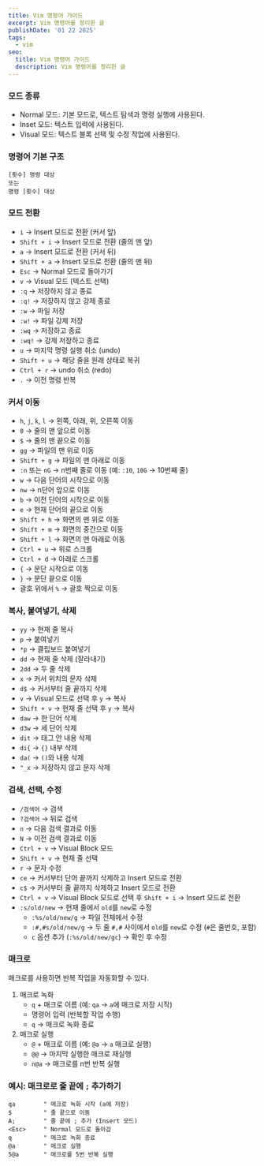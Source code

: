 ```yaml
---
title: Vim 명령어 가이드
excerpt: Vim 명령어를 정리한 글
publishDate: '01 22 2025'
tags:
  - vim
seo:
  title: Vim 명령어 가이드
  description: Vim 명령어를 정리한 글
---
```


### 모드 종류

- Normal 모드: 기본 모드로, 텍스트 탐색과 명령 실행에 사용된다.
- Inset 모드: 텍스트 입력에 사용된다.
- Visual 모드: 텍스트 블록 선택 및 수정 작업에 사용된다.

### 명령어 기본 구조

```
[횟수] 명령 대상
또는
명령 [횟수] 대상
```

### 모드 전환

- `i` → Insert 모드로 전환 (커서 앞)
- `Shift + i` → Insert 모드로 전환 (줄의 맨 앞)
- `a` → Insert 모드로 전환 (커서 뒤)
- `Shift + a` → Insert 모드로 전환 (줄의 맨 뒤)
- `Esc` → Normal 모드로 돌아가기
- `v` → Visual 모드 (텍스트 선택)
- `:q` → 저장하지 않고 종료
- `:q!` → 저장하지 않고 강제 종료
- `:w` → 파일 저장
- `:w!` → 파일 강제 저장
- `:wq` → 저장하고 종료
- `:wq!` → 강제 저장하고 종료
- `u` → 마지막 명령 실행 취소 (undo)
- `Shift + u` → 해당 줄을 원래 상태로 복귀
- `Ctrl + r` → undo 취소 (redo)
- `.` → 이전 명령 반복

### 커서 이동

- `h`, `j`, `k`, `l` → 왼쪽, 아래, 위, 오른쪽 이동
- `0` → 줄의 맨 앞으로 이동
- `$` → 줄의 맨 끝으로 이동
- `gg` → 파일의 맨 위로 이동
- `Shift + g` → 파일의 맨 아래로 이동
- `:n` 또는 `nG` → n번째 줄로 이동 (예: `:10`, `10G` → 10번째 줄)
- `w` → 다음 단어의 시작으로 이동
- `nw` → n단어 앞으로 이동
- `b` → 이전 단어의 시작으로 이동
- `e` → 현재 단어의 끝으로 이동
- `Shift + h` → 화면의 맨 위로 이동
- `Shift + m` → 화면의 중간으로 이동
- `Shift + l` → 화면의 맨 아래로 이동
- `Ctrl + u` → 위로 스크롤
- `Ctrl + d` → 아래로 스크롤
- `{` → 문단 시작으로 이동
- `}` → 문단 끝으로 이동
- 괄호 위에서 `%` → 괄호 짝으로 이동

### 복사, 붙여넣기, 삭제

- `yy` → 현재 줄 복사
- `p` → 붙여넣기
- `*p` → 클립보드 붙여넣기
- `dd` → 현재 줄 삭제 (잘라내기)
- `2dd` → 두 줄 삭제
- `x` → 커서 위치의 문자 삭제
- `d$` → 커서부터 줄 끝까지 삭제
- `v` → Visual 모드로 선택 후 `y` → 복사
- `Shift + v` → 현재 줄 선택 후 `y` → 복사
- `daw` → 한 단어 삭제
- `d3w` → 세 단어 삭제
- `dit` → 태그 안 내용 삭제
- `di{` → `{}` 내부 삭제
- `da(` → `()`와 내용 삭제
- `"_x` → 저장하지 않고 문자 삭제

### 검색, 선택, 수정

- `/검색어` → 검색
- `?검색어` → 뒤로 검색
- `n` → 다음 검색 결과로 이동
- `N` → 이전 검색 결과로 이동
- `Ctrl + v` → Visual Block 모드
- `Shift + v` → 현재 줄 선택
- `r` → 문자 수정
- `ce` → 커서부터 단어 끝까지 삭제하고 Insert 모드로 전환
- `c$` → 커서부터 줄 끝까지 삭제하고 Insert 모드로 전환
- `Ctrl + v` → Visual Block 모드로 선택 후 `Shift + i` → Insert 모드로 전환
- `:s/old/new` → 현재 줄에서 `old`를 `new`로 수정
  - `:%s/old/new/g` → 파일 전체에서 수정
  - `:#,#s/old/new/g` → 두 줄 `#,#` 사이에서 `old`를 `new`로 수정 (`#`은 줄번호, 포함)
  - `c` 옵션 추가 (`:%s/old/new/gc`) → 확인 후 수정

### 매크로

매크로를 사용하면 반복 작업을 자동화할 수 있다.

1. 매크로 녹화
   - `q` + 매크로 이름 (예: `qa` → `a`에 매크로 저장 시작)
   - 명령어 입력 (반복할 작업 수행)
   - `q` → 매크로 녹화 종료
2. 매크로 실행
   - `@` + 매크로 이름 (예: `@a` → `a` 매크로 실행)
   - `@@` → 마지막 실행한 매크로 재실행
   - `n@a` → 매크로를 n번 반복 실행

### 예시: 매크로로 줄 끝에 `;` 추가하기

```vim
qa        " 매크로 녹화 시작 (a에 저장)
$         " 줄 끝으로 이동
A;        " 줄 끝에 ; 추가 (Insert 모드)
<Esc>     " Normal 모드로 돌아감
q         " 매크로 녹화 종료
@a        " 매크로 실행
5@a       " 매크로를 5번 반복 실행
```
